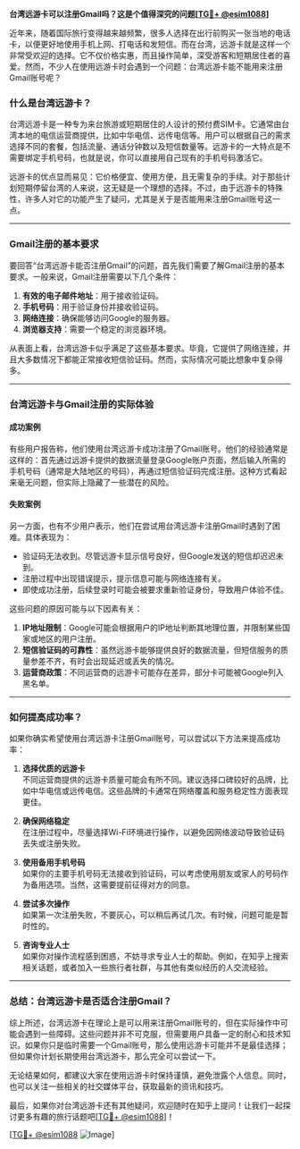 **台湾远游卡可以注册Gmail吗？这是个值得深究的问题[[TG💪+ @esim1088](https://t.me/s/esim1088)]**

近年来，随着国际旅行变得越来越频繁，很多人选择在出行前购买一张当地的电话卡，以便更好地使用手机上网、打电话和发短信。而在台湾，远游卡就是这样一个非常受欢迎的选择。它不仅价格实惠，而且操作简单，深受游客和短期居住者的喜爱。然而，不少人在使用远游卡时会遇到一个问题：台湾远游卡能不能用来注册Gmail账号呢？

### **什么是台湾远游卡？**

台湾远游卡是一种专为来台旅游或短期居住的人设计的预付费SIM卡。它通常由台湾本地的电信运营商提供，比如中华电信、远传电信等。用户可以根据自己的需求选择不同的套餐，包括流量、通话分钟数以及短信数量等。远游卡的一大特点是不需要绑定手机号码，也就是说，你可以直接用自己现有的手机号码激活它。

远游卡的优点显而易见：它价格便宜、使用方便，且无需复杂的手续。对于那些计划短期停留台湾的人来说，这无疑是一个理想的选择。不过，由于远游卡的特殊性，许多人对它的功能产生了疑问，尤其是关于是否能用来注册Gmail账号这一点。

---

### **Gmail注册的基本要求**

要回答“台湾远游卡能否注册Gmail”的问题，首先我们需要了解Gmail注册的基本要求。一般来说，Gmail注册需要以下几个条件：

1. **有效的电子邮件地址**：用于接收验证码。
2. **手机号码**：用于验证身份并接收验证码。
3. **网络连接**：确保能够访问Google的服务器。
4. **浏览器支持**：需要一个稳定的浏览器环境。

从表面上看，台湾远游卡似乎满足了这些基本要求。毕竟，它提供了网络连接，并且大多数情况下都能正常接收短信验证码。然而，实际情况可能比想象中复杂得多。

---

### **台湾远游卡与Gmail注册的实际体验**

#### **成功案例**
有些用户报告称，他们使用台湾远游卡成功注册了Gmail账号。他们的经验通常是这样的：首先通过远游卡提供的数据流量登录Google账户页面，然后输入所需的手机号码（通常是大陆地区的号码），再通过短信验证码完成注册。这种方式看起来毫无问题，但实际上隐藏了一些潜在的风险。

#### **失败案例**
另一方面，也有不少用户表示，他们在尝试用台湾远游卡注册Gmail时遇到了困难。具体表现为：
- 验证码无法收到。尽管远游卡显示信号良好，但Google发送的短信却迟迟未到。
- 注册过程中出现错误提示，提示信息可能与网络连接有关。
- 即使成功注册，后续登录时可能会被要求重新验证身份，导致用户体验不佳。

这些问题的原因可能与以下因素有关：
1. **IP地址限制**：Google可能会根据用户的IP地址判断其地理位置，并限制某些国家或地区的用户注册。
2. **短信验证码的可靠性**：虽然远游卡能够提供良好的数据流量，但短信服务的质量参差不齐，有时会出现延迟或丢失的情况。
3. **运营商政策**：不同运营商的远游卡可能存在差异，部分卡可能被Google列入黑名单。

---

### **如何提高成功率？**

如果你确实希望使用台湾远游卡注册Gmail账号，可以尝试以下方法来提高成功率：

1. **选择优质的远游卡**  
   不同运营商提供的远游卡质量可能会有所不同。建议选择口碑较好的品牌，比如中华电信或远传电信。这些品牌的卡通常在网络覆盖和服务稳定性方面表现更佳。

2. **确保网络稳定**  
   在注册过程中，尽量选择Wi-Fi环境进行操作，以避免因网络波动导致验证码丢失或注册失败。

3. **使用备用手机号码**  
   如果你的主要手机号码无法接收到验证码，可以考虑使用朋友或家人的号码作为备用选项。当然，这需要提前征得对方的同意。

4. **尝试多次操作**  
   如果第一次注册失败，不要灰心，可以稍后再试几次。有时候，问题可能是暂时性的。

5. **咨询专业人士**  
   如果你对操作流程感到困惑，不妨寻求专业人士的帮助。例如，在知乎上搜索相关话题，或者加入一些旅行者社群，与其他有类似经历的人交流经验。

---

### **总结：台湾远游卡是否适合注册Gmail？**

综上所述，台湾远游卡在理论上是可以用来注册Gmail账号的，但在实际操作中可能会遇到一些障碍。这些问题并非不可克服，但需要用户具备一定的耐心和技术知识。如果你只是临时需要一个Gmail账号，那么使用远游卡可能并不是最佳选择；但如果你计划长期使用台湾远游卡，那么完全可以尝试一下。

无论结果如何，都建议大家在使用远游卡时保持谨慎，避免泄露个人信息。同时，也可以关注一些相关的社交媒体平台，获取最新的资讯和技巧。

最后，如果你对台湾远游卡还有其他疑问，欢迎随时在知乎上提问！让我们一起探讨更多有趣的旅行话题吧[[TG💪+ @esim1088](https://t.me/s/esim1088)]！

[[TG💪+ @esim1088](https://t.me/s/esim1088) ![Image](https://i.postimg.cc/4NQfJmqS/Snipaste-2025-05-13-00-14-12.png)]